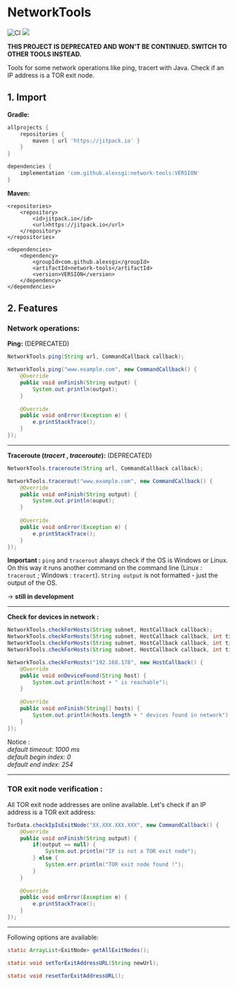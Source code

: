 # NetworkTools
![CI](https://github.com/alexsgi/network-tools/actions/workflows/maven.yml/badge.svg)
[![](https://jitpack.io/v/alexsgi/network-tools.svg)](https://jitpack.io/#alexsgi/network-tools)

**THIS PROJECT IS DEPRECATED AND WON'T BE CONTINUED. SWITCH TO OTHER TOOLS INSTEAD.**

Tools for some network operations like ping, tracert with Java. Check if an IP address is a TOR exit node.

## 1. Import

**Gradle:**
```gradle
allprojects {
    repositories {
        maven { url 'https://jitpack.io' }
    }
}
```
```gradle
dependencies {
    implementation 'com.github.alexsgi:network-tools:VERSION'
}
```
**Maven:**
```maven
<repositories>
    <repository>
        <id>jitpack.io</id>
        <url>https://jitpack.io</url>
    </repository>
</repositories>
```
```maven
<dependencies>
    <dependency>
        <groupId>com.github.alexsgi</groupId>
        <artifactId>network-tools</artifactId>
        <version>VERSION</version>
    </dependency>
</dependencies>
```

## 2. Features

###  Network operations:
 
 **Ping:** (DEPRECATED)
 ```java
NetworkTools.ping(String url, CommandCallback callback);
```
```java
NetworkTools.ping("www.example.com", new CommandCallback() {
    @Override 
    public void onFinish(String output) {
        System.out.println(output);
    }
    
    @Override 
    public void onError(Exception e) {
        e.printStackTrace();
    }  
});
```
---

**Traceroute (*tracert* , *traceroute*):** (DEPRECATED)
```java
NetworkTools.traceroute(String url, CommandCallback callback);
```
```java
NetworkTools.tracerout("www.example.com", new CommandCallback() {
    @Override 
    public void onFinish(String output) {
        System.out.println(ouput);
    }
    
    @Override 
    public void onError(Exception e) {
        e.printStackTrace();
    }  
});
```
**Important :** 
```ping```  and  ```tracerout``` always check if the OS is Windows or Linux. On this way it runs another command on the command line (Linux : ```tracerout``` ; Windows : ```tracert```). ```String output``` is not formatted - just the output of the OS.

→ **still in development**

---

**Check for devices in network :** 
```java
NetworkTools.checkForHosts(String subnet, HostCallback callback);
NetworkTools.checkForHosts(String subnet, HostCallback callback, int timeout);
NetworkTools.checkForHosts(String subnet, HostCallback callback, int timeout, int beginIndex);
NetworkTools.checkForHosts(String subnet, HostCallback callback, int timeout, int beginIndex, int endIndex);
```
```java
NetworkTools.checkForHosts("192.168.178", new HostCallback() {  
    @Override  
    public void onDeviceFound(String host) {  
        System.out.println(host + " is reachable");
    }  
  
    @Override  
    public void onFinish(String[] hosts) {  
	    System.out.println(hosts.length + " devices found in network");
    }  
});
```
Notice : </br>
*default timeout: 1000 ms </br>
default begin index: 0 </br>
default end index: 254*

---

### TOR exit node verification :

All TOR exit node addresses are online available. Let's check if an IP address is a TOR exit address:
```java
TorData.checkIpIsExitNode("XX.XXX.XXX.XXX", new CommandCallback() {
    @Override 
    public void onFinish(String output) {  
        if(output == null) {
            System.out.println("IP is not a TOR exit node");
        } else {
            System.err.println("TOR exit node found !");
        }
    }  
  
    @Override  
    public void onError(Exception e) {
        e.printStackTrace();
    }  
});
```
----

Following options are available:
```java
static ArrayList<ExitNode> getAllExitNodes();
```
```java
static void setTorExitAddressURL(String newUrl);
```
```java
static void resetTorExitAddressURL();
```